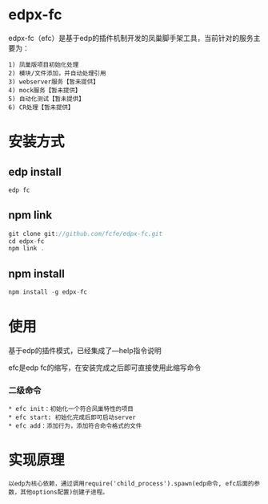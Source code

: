 edpx-fc
=======

edpx-fc（efc）是基于edp的插件机制开发的凤巢脚手架工具，当前针对的服务主要为：

    1) 凤巢版项目初始化处理
    2) 模块/文件添加，并自动处理引用
    3) webserver服务【暂未提供】
    4) mock服务【暂未提供】
    5) 自动化测试【暂未提供】
    6) CR处理【暂未提供】

# 安装方式

## edp install

```javascript
edp fc
```

## npm link

```javascript
git clone git://github.com/fcfe/edpx-fc.git
cd edpx-fc
npm link .
```

## npm install

```javascript
npm install -g edpx-fc
```

# 使用

基于edp的插件模式，已经集成了—help指令说明

efc是edp fc的缩写，在安装完成之后即可直接使用此缩写命令

### 二级命令

    * efc init：初始化一个符合凤巢特性的项目
    * efc start: 初始化完成后即可启动server
    * efc add：添加行为，添加符合命令格式的文件
    
# 实现原理
    以edp为核心依赖，通过调用require('child_process').spawn(edp命令, efc后面的参数，其他options配置)创建子进程。
